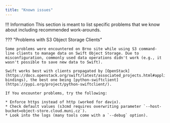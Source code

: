 ```yaml
---
title: "Known issues"
---
```

!!! Information
    This section is meant to list specific problems that we know about including recommended work-arounds.

??? "Problems with S3 Object Storage Clients"

	Some problems were encountered on Brno site while using S3 command-line clients to manage data on Swift Object Storage. Due to misconfiguration, commonly used data operations didn't work (e.g., it wasn't possible to save new data to Swift).

	Swift works best with clients propagated by [OpenStack](https://docs.openstack.org/swift/latest/associated_projects.html#application-bindings), the best one being [python-swiftclient](https://pypi.org/project/python-swiftclient/).

	If You encounter problems, try the following:

	* Enforce https instead of http (worked for davix).
	* Check default values (s3cmd requires overwriting parameter `--host-bucket=object-store.cloud.muni.cz`).
	* Look into the logs (many tools come with a `--debug` option).
